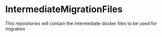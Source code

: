 # IntermediateMigrationFiles
This repositories will contain the intermediate docker files to be used for migration
